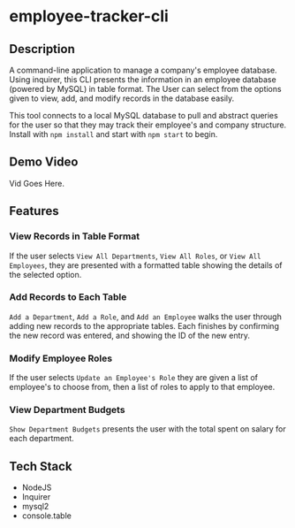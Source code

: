 
# employee-tracker-cli

## Description

A command-line application to manage a company's employee database. Using inquirer, this CLI presents the information in an employee database (powered by MySQL) in table format. The User can select from the options given to view, add, and modify records in the database easily.

This tool connects to a local MySQL database to pull and abstract queries for the user so that they may track their employee's and company structure. Install with ```npm install``` and start with ```npm start``` to begin. 

## Demo Video

Vid Goes Here.

## Features

### View Records in Table Format

If the user selects ```View All Departments```, ```View All Roles```, or ```View All Employees```, they are presented with a formatted table showing the details of the selected option.

### Add Records to Each Table

```Add a Department```, ```Add a Role```, and ```Add an Employee``` walks the user through adding new records to the appropriate tables. Each finishes by confirming the new record was entered, and showing the ID of the new entry.

### Modify Employee Roles

If the user selects ```Update an Employee's Role``` they are given a list of employee's to choose from, then a list of roles to apply to that employee.

### View Department Budgets

```Show Department Budgets``` presents the user with the total spent on salary for each department.

## Tech Stack

* NodeJS
* Inquirer
* mysql2
* console.table
